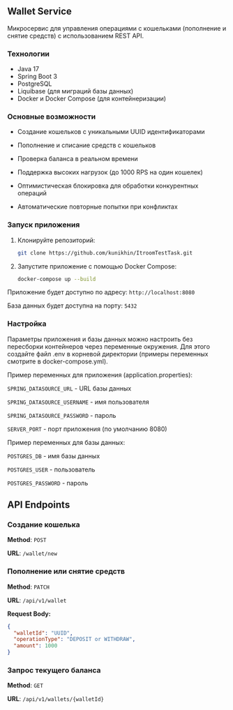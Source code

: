 ## Wallet Service

Микросервис для управления операциями с кошельками (пополнение и снятие средств) с использованием REST API.

### Технологии

- Java 17
- Spring Boot 3
- PostgreSQL
- Liquibase (для миграций базы данных)
- Docker и Docker Compose (для контейнеризации)

### Основные возможности

- Создание кошельков с уникальными UUID идентификаторами

- Пополнение и списание средств с кошельков

- Проверка баланса в реальном времени

- Поддержка высоких нагрузок (до 1000 RPS на один кошелек)

- Оптимистическая блокировка для обработки конкурентных операций

- Автоматические повторные попытки при конфликтах

### Запуск приложения

1. Клонируйте репозиторий:
   ```bash
   git clone https://github.com/kunikhin/ItroomTestTask.git
   ```
2. Запустите приложение с помощью Docker Compose:
   ```bash
   docker-compose up --build
   ```
Приложение будет доступно по адресу: `http://localhost:8080`

База данных будет доступна на порту: `5432`

### Настройка
Параметры приложения и базы данных можно настроить без пересборки контейнеров через переменные окружения. Для этого создайте файл .env в корневой директории (примеры переменных смотрите в docker-compose.yml).

Пример переменных для приложения (application.properties):

`SPRING_DATASOURCE_URL` - URL базы данных

`SPRING_DATASOURCE_USERNAME` - имя пользователя

`SPRING_DATASOURCE_PASSWORD` - пароль

`SERVER_PORT` - порт приложения (по умолчанию 8080)

Пример переменных для базы данных:

`POSTGRES_DB` - имя базы данных

`POSTGRES_USER` - пользователь

`POSTGRES_PASSWORD` - пароль

## API Endpoints
### Создание кошелька
**Method**: `POST`

**URL**: `/wallet/new`

### Пополнение или снятие средств
**Method**: `PATCH`

**URL**: `/api/v1/wallet`



**Request Body:**
```json
{
  "walletId": "UUID",
  "operationType": "DEPOSIT or WITHDRAW",
  "amount": 1000
}
```

### Запрос текущего баланса
**Method**: `GET`

**URL**: `/api/v1/wallets/{walletId}`




